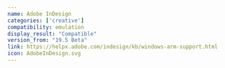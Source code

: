 ```yaml
---
name: Adobe InDesign
categories: ['creative']
compatibility: emulation
display_result: "Compatible"
version_from: "19.5 Beta"
link: https://helpx.adobe.com/indesign/kb/windows-arm-support.html
icon: AdobeInDesign.svg
---
```


